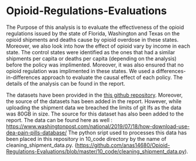 # Opioid-Regulations-Evaluations

The Purpose of this analysis is to evaluate the effectiveness of the opioid regulations issued by the state of Florida, Washington and Texas on the opioid shipments and deaths cause by opioid overdose in these states. Moreover, we also look into how the effect of opioid vary by income in each state. The control states were identified as the ones that had a similar shipments per capita or deaths per capita (depending on the analysis) before the policy was implimented. Moreover, it was also ensured that no opioid regulation was implimented in these states. We used a differences-in-differences approach to evaluate the causal effect of each policy. 
The details of the analysis can be found in the report. 

The datasets have been provided in the [this github repository](https://github.com/anas14680/Opioid-Regulations-Evaluations/tree/master/00_source_data). Moreover, the source of the datasets has been added in the report. However, while uploading the shipment data we breached the limits of git lfs as the data was 80GB in size. The source for this dataset has also been added to the report. The data can be found here as well : https://www.washingtonpost.com/national/2019/07/18/how-download-use-dea-pain-pills-database/
The python sript used to processes this data has been placed in this repository in 10_code directory by the name of cleaning_shipment_data.py.  (https://github.com/anas14680/Opioid-Regulations-Evaluations/blob/master/10_code/cleaning_shipment_data.py). 
